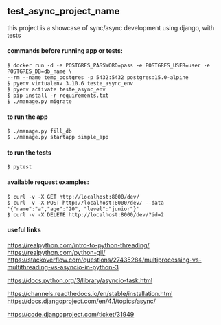 ## test_async_project_name
this project is a showcase of sync/async development using django, with tests

#### commands before running app or tests:
```
$ docker run -d -e POSTGRES_PASSWORD=pass -e POSTGRES_USER=user -e POSTGRES_DB=db_name \
--rm --name temp_postgres -p 5432:5432 postgres:15.0-alpine
$ pyenv virtualenv 3.10.6 teste_async_env
$ pyenv activate teste_async_env
$ pip install -r requirements.txt
$ ./manage.py migrate
```

#### to run the app
```
$ ./manage.py fill_db
$ ./manage.py startapp simple_app
```

#### to run the tests
```
$ pytest
```

#### available request examples:
```
$ curl -v -X GET http://localhost:8000/dev/
$ curl -v -X POST http://localhost:8000/dev/ --data '{"name":"a","age":"20", "level":"junior"}'
$ curl -v -X DELETE http://localhost:8000/dev/?id=2
```

#### useful links

https://realpython.com/intro-to-python-threading/
https://realpython.com/python-gil/
https://stackoverflow.com/questions/27435284/multiprocessing-vs-multithreading-vs-asyncio-in-python-3

https://docs.python.org/3/library/asyncio-task.html

https://channels.readthedocs.io/en/stable/installation.html
https://docs.djangoproject.com/en/4.1/topics/async/

https://code.djangoproject.com/ticket/31949
